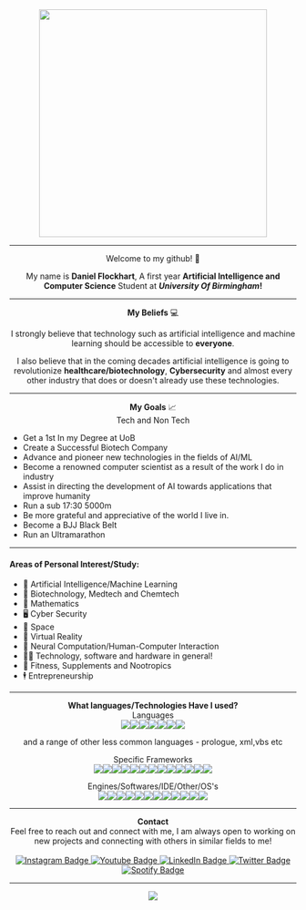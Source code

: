 <div id="header" align="center">
<img src="https://www.studyacrossthepond.com/sites/default/files/birm-uni.jpeg" width="400"/>
</div>

<hr>
<div align="center">
Welcome to my github! 👋

My name is **Daniel Flockhart**, A first year **Artificial Intelligence and Computer Science** Student at **_University Of Birmingham_!**
</div>
<hr>
<div align="center">
<b>My Beliefs</b> 💻

I strongly believe that technology such as artificial intelligence and machine learning should be accessible to **everyone**. 

I also believe that in the coming decades artificial intelligence is going to revolutionize **healthcare/biotechnology**, **Cybersecurity** and almost every other industry that does or doesn't already use these technologies.
</div>
<hr>
<div align="center">
<b>My Goals</b> 📈
<br>
Tech and Non Tech
</div>
<div>
<ul>
    <li> Get a 1st In my Degree at UoB
    <li> Create a Successful Biotech Company
    <li> Advance and pioneer new technologies in the fields of AI/ML
    <li> Become a renowned computer scientist as a result of the work I do in industry
    <li> Assist in directing the development of AI towards applications that improve humanity
    <li> Run a sub 17:30 5000m
    <li> Be more grateful and appreciative of the world I live in.
    <li> Become a BJJ Black Belt
    <li> Run an Ultramarathon
</div>
<hr>
<div>
<h4>Areas of Personal Interest/Study:</h4>
<ul>
    <li>🤖 Artificial Intelligence/Machine Learning</li>
    <li>🍃 Biotechnology, Medtech and Chemtech</li>
    <li>🧮 Mathematics</li>
    <li>🖥️ Cyber Security</li>
    <li>🚀 Space</li>
    <li>🥽 Virtual Reality</li>
    <li>🧠 Neural Computation/Human-Computer Interaction</li>
    <li>👨‍💻 Technology, software and hardware in general!</li>
    <li>💪 Fitness, Supplements and Nootropics</li>
    <li>🕴️ Entrepreneurship</li>
</ul>
</div>
<hr>
<div align="center">
<b>What languages/Technologies Have I used?</b>

<br>
Languages
<br>
<img src="https://img.shields.io/badge/python-3670A0?style=for-the-badge&logo=python&logoColor=ffdd54"><img src="https://img.shields.io/badge/java-%23ED8B00.svg?style=for-the-badge&logo=java&logoColor=white"><img src="https://img.shields.io/badge/html5-%23E34F26.svg?style=for-the-badge&logo=html5&logoColor=white"><img src="https://img.shields.io/badge/javascript-%23323330.svg?style=for-the-badge&logo=javascript&logoColor=%23F7DF1E"><img src="https://img.shields.io/badge/css3-%231572B6.svg?style=for-the-badge&logo=css3&logoColor=white"><img src="https://img.shields.io/badge/c%23-%23239120.svg?style=for-the-badge&logo=c-sharp&logoColor=white"><img src="https://img.shields.io/badge/c++-%2300599C.svg?style=for-the-badge&logo=c%2B%2B&logoColor=white">

and a range of other less common languages - prologue, xml,vbs etc


Specific Frameworks
<br>
<img src="https://img.shields.io/badge/TensorFlow-%23FF6F00.svg?style=for-the-badge&logo=TensorFlow&logoColor=white"><img src="https://img.shields.io/badge/Keras-%23D00000.svg?style=for-the-badge&logo=Keras&logoColor=white"><img src="https://img.shields.io/badge/Matplotlib-%23#ffffff.svg?style=for-the-badge&logo=Matplotlib&logoColor=white"><img src="https://img.shields.io/badge/numpy-%23013243.svg?style=for-the-badge&logo=numpy&logoColor=white"><img src="https://img.shields.io/badge/pandas-%23150458.svg?style=for-the-badge&logo=pandas&logoColor=white"><img src="https://img.shields.io/badge/PyTorch-%23EE4C2C.svg?style=for-the-badge&logo=PyTorch&logoColor=white"><img src="https://img.shields.io/badge/SciPy-%230C55A5.svg?style=for-the-badge&logo=scipy&logoColor=%white"><img src="https://img.shields.io/badge/scikit--learn-%23F7931E.svg?style=for-the-badge&logo=scikit-learn&logoColor=white"><img src="https://img.shields.io/badge/node.js-6DA55F?style=for-the-badge&logo=node.js&logoColor=white"><img src="https://img.shields.io/badge/react-%2320232a.svg?style=for-the-badge&logo=react&logoColor=%2361DAFB"><img src="https://img.shields.io/badge/react_native-%2320232a.svg?style=for-the-badge&logo=react&logoColor=%2361DAFB"><img src="https://img.shields.io/badge/django-%23092E20.svg?style=for-the-badge&logo=django&logoColor=white"><img src="https://img.shields.io/badge/Firebase-039BE5?style=for-the-badge&logo=Firebase&logoColor=white">

Engines/Softwares/IDE/Other/OS's
<br>
<img src="https://img.shields.io/badge/unity-%23000000.svg?style=for-the-badge&logo=unity&logoColor=white"><img src="https://img.shields.io/badge/blender-%23F5792A.svg?style=for-the-badge&logo=blender&logoColor=white"><img src="https://img.shields.io/badge/Android%20Studio-3DDC84.svg?style=for-the-badge&logo=android-studio&logoColor=white"><img src="https://img.shields.io/badge/Tor-7D4698?style=for-the-badge&logo=Tor-Browser&logoColor=white"><img src="https://img.shields.io/badge/Tails%20-56347C?&style=for-the-badge&logo=tails&logoColor=white"><img src="https://img.shields.io/badge/Kali-268BEE?style=for-the-badge&logo=kalilinux&logoColor=white"><img src="https://img.shields.io/badge/Linux-FCC624?style=for-the-badge&logo=linux&logoColor=black"><img src="https://img.shields.io/badge/Windows-0078D6?style=for-the-badge&logo=windows&logoColor=white"><img src="https://img.shields.io/badge/Adobe%20Premiere%20Pro-9999FF.svg?style=for-the-badge&logo=Adobe%20Premiere%20Pro&logoColor=white"><img src="https://img.shields.io/badge/Itch.io-%23FF0B34.svg?style=for-the-badge&logo=Itch.io&logoColor=white"><img src="https://img.shields.io/badge/-Arduino-00979D?style=for-the-badge&logo=Arduino&logoColor=white"><img src="https://img.shields.io/badge/-RaspberryPi-C51A4A?style=for-the-badge&logo=Raspberry-Pi">
</div>

<hr>
<div id="header" align="center">
    <b>Contact</b>
    <br>
    Feel free to reach out and connect with me, I am always open to working on new projects and connecting with others in similar fields to me!
    <br>
    <br>
  <div id="badges">
    <a href="https://instagram.com/dan.flockhart">
      <img src="https://img.shields.io/badge/Instagram-purple?style=for-the-badge&logo=instagram&logoColor=white" alt="Instagram Badge"/>
    </a>
    <a href="https://www.youtube.com/channel/UCz96mpu6a7TGsFv7wjpODiw">
      <img src="https://img.shields.io/badge/Youtube-darkred?style=for-the-badge&logo=youtube&logoColor=white" alt="Youtube Badge"/>
    </a>
    <a href="https://www.linkedin.com/in/daniel-flockhart-257b40201/">
      <img src="https://img.shields.io/badge/LinkedIn-green?style=for-the-badge&logo=linkedin&logoColor=white" alt="LinkedIn Badge"/>
    </a>
    <a href="https://twitter.com/danielflockhart">
      <img src="https://img.shields.io/badge/Twitter-blue?style=for-the-badge&logo=twitter&logoColor=white" alt="Twitter Badge"/>
    </a>
    <a href="https://open.spotify.com/show/5SBchBkeYbmTCZjHwsAi8S?si=4c8b0ae6c8aa4dc4">
      <img src="https://img.shields.io/badge/Spotify-darkgreen?style=for-the-badge&logo=spotify&logoColor=white" alt="Spotify Badge"/>
    </a>
  </div>
</div>
<hr>
<div align="center">

<div class="row">
  <div class="column">
    <img src="https://github-readme-stats.vercel.app/api/top-langs/?username=danielflockhart&layout=compact">
  </div>
  </div>
</div>
</div>



<!--
 ██████╗██╗  ██╗██╗██╗     ██╗     ███████╗██████╗ ██╗   ██╗██╗██████╗ ███████╗
██╔════╝██║  ██║██║██║     ██║     ██╔════╝██╔══██╗██║   ██║██║██╔══██╗██╔════╝
██║     ███████║██║██║     ██║     █████╗  ██║  ██║██║   ██║██║██████╔╝█████╗  
██║     ██╔══██║██║██║     ██║     ██╔══╝  ██║  ██║╚██╗ ██╔╝██║██╔══██╗██╔══╝  
╚██████╗██║  ██║██║███████╗███████╗███████╗██████╔╝ ╚████╔╝ ██║██████╔╝███████╗
 ╚═════╝╚═╝  ╚═╝╚═╝╚══════╝╚══════╝╚══════╝╚═════╝   ╚═══╝  ╚═╝╚═════╝ ╚══════╝
-->
